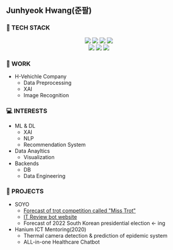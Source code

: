 <!--
**aeddung/aeddung** is a ✨ _special_ ✨ repository because its `README.md` (this file) appears on your GitHub profile.

Here are some ideas to get you started:

- 🔭 I’m currently working on ...
- 🌱 I’m currently learning ...
- 👯 I’m looking to collaborate on ...
- 🤔 I’m looking for help with ...
- 💬 Ask me about ...
- 📫 How to reach me: ...
- 😄 Pronouns: ...
- ⚡ Fun fact: ...
-->
## Junhyeok Hwang(준팔)
### 🔭 TECH STACK
<p align="center">
<img src="https://img.shields.io/badge/Python-3766AB?style=flat-square&logo=Python&logoColor=white"/></a>
<img src="https://img.shields.io/badge/TensorFlow-FF6F00?style=flat-square&logo=TensorFlow&logoColor=white"/></a>
<img src="https://img.shields.io/badge/MySQL-4479A1?style=flat-square&logo=MySQL&logoColor=white"/></a>
<img src="https://img.shields.io/badge/Django-092E20?style=flat-square&logo=Django&logoColor=white"/></a><br>
<img src="https://img.shields.io/badge/Elastic Stack-005571?style=flat-square&logo=Elastic Stack&logoColor=white"/></a>
<img src="https://img.shields.io/badge/AWS-232F3E?style=flat-square&logo=Amazon AWS&logoColor=white"/></a>
<img src="https://img.shields.io/badge/Docker-2496ED?style=flat-square&logo=Docker&logoColor=white"/></a>
</p>

### :briefcase: WORK
* H-Vehichle Company
  - Data Preprocessing
  - XAI
  - Image Recognition

### :computer: INTERESTS
* ML & DL
  - XAI
  - NLP
  - Recommendation System
* Data Anayltics
  - Visualization
* Backends
  - DB
  - Data Engineering

### 🌱 PROJECTS
* SOYO
  - [Forecast of trot competition called "Miss Trot"](http://trotpredict.soyo.or.kr/)
  - [IT Review bot website](http://it-reviewer.soyo.or.kr/)
  - Forecast of 2022 South Korean presidential election <- ing
* Hanium ICT Mentoring(2020)
  - Thermal camera detection & prediction of epidemic system
  - ALL-in-one Healthcare Chatbot
